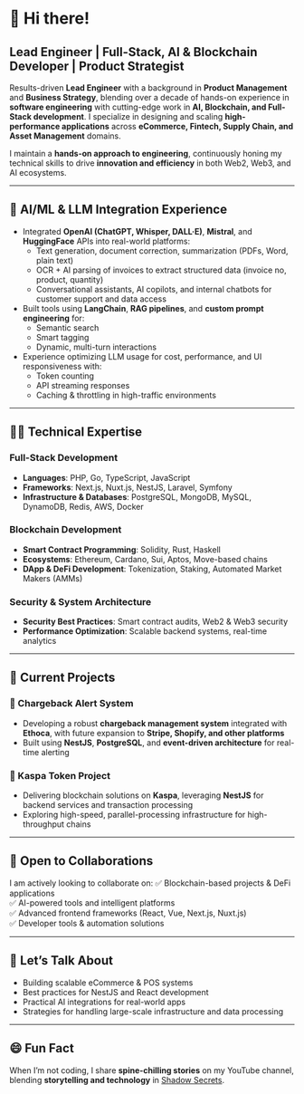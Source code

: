 # 👋 Hi there!

## **Lead Engineer | Full-Stack, AI & Blockchain Developer | Product Strategist**

Results-driven **Lead Engineer** with a background in **Product Management** and **Business Strategy**, blending over a decade of hands-on experience in **software engineering** with cutting-edge work in **AI, Blockchain, and Full-Stack development**. I specialize in designing and scaling **high-performance applications** across **eCommerce, Fintech, Supply Chain, and Asset Management** domains.

I maintain a **hands-on approach to engineering**, continuously honing my technical skills to drive **innovation and efficiency** in both Web2, Web3, and AI ecosystems.

---

## 🧠 **AI/ML & LLM Integration Experience**

- Integrated **OpenAI (ChatGPT, Whisper, DALL·E)**, **Mistral**, and **HuggingFace** APIs into real-world platforms:
  - Text generation, document correction, summarization (PDFs, Word, plain text)
  - OCR + AI parsing of invoices to extract structured data (invoice no, product, quantity)
  - Conversational assistants, AI copilots, and internal chatbots for customer support and data access
- Built tools using **LangChain**, **RAG pipelines**, and **custom prompt engineering** for:
  - Semantic search
  - Smart tagging
  - Dynamic, multi-turn interactions
- Experience optimizing LLM usage for cost, performance, and UI responsiveness with:
  - Token counting
  - API streaming responses
  - Caching & throttling in high-traffic environments

---

## 👨‍💻 **Technical Expertise**

### Full-Stack Development
- **Languages**: PHP, Go, TypeScript, JavaScript
- **Frameworks**: Next.js, Nuxt.js, NestJS, Laravel, Symfony
- **Infrastructure & Databases**: PostgreSQL, MongoDB, MySQL, DynamoDB, Redis, AWS, Docker

### Blockchain Development
- **Smart Contract Programming**: Solidity, Rust, Haskell
- **Ecosystems**: Ethereum, Cardano, Sui, Aptos, Move-based chains
- **DApp & DeFi Development**: Tokenization, Staking, Automated Market Makers (AMMs)

### Security & System Architecture
- **Security Best Practices**: Smart contract audits, Web2 & Web3 security
- **Performance Optimization**: Scalable backend systems, real-time analytics

---

## 🔭 **Current Projects**

### 🚀 Chargeback Alert System
- Developing a robust **chargeback management system** integrated with **Ethoca**, with future expansion to **Stripe, Shopify, and other platforms**
- Built using **NestJS**, **PostgreSQL**, and **event-driven architecture** for real-time alerting

### 💎 Kaspa Token Project
- Delivering blockchain solutions on **Kaspa**, leveraging **NestJS** for backend services and transaction processing
- Exploring high-speed, parallel-processing infrastructure for high-throughput chains

---

## 🤝 **Open to Collaborations**

I am actively looking to collaborate on:
✅ Blockchain-based projects & DeFi applications  
✅ AI-powered tools and intelligent platforms  
✅ Advanced frontend frameworks (React, Vue, Next.js, Nuxt.js)  
✅ Developer tools & automation solutions  

---

## 💬 **Let’s Talk About**
- Building scalable eCommerce & POS systems  
- Best practices for NestJS and React development  
- Practical AI integrations for real-world apps  
- Strategies for handling large-scale infrastructure and data processing  

---

## 😄 **Fun Fact**

When I’m not coding, I share **spine-chilling stories** on my YouTube channel, blending **storytelling and technology** in [Shadow Secrets](https://www.youtube.com/shadowsecrets).
